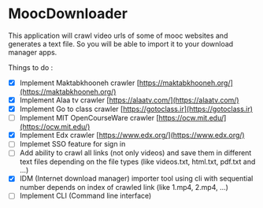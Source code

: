 # MoocDownloader
This application will crawl video urls of some of mooc websites and generates a text file. So you will be able to import it to your download manager apps.

Things to do :

- [x] Implement Maktabkhooneh crawler [https://maktabkhooneh.org/](https://maktabkhooneh.org/)
- [x] Implement Alaa tv crawler [https://alaatv.com/](https://alaatv.com/)
- [x] Implement Go to class crawler [https://gotoclass.ir](https://gotoclass.ir)
- [ ] Implement MIT OpenCourseWare crawler [https://ocw.mit.edu/](https://ocw.mit.edu/)
- [x] Implement Edx crawler [https://www.edx.org/](https://www.edx.org/)
- [ ] Implemet SSO feature for sign in
- [ ] Add ability to crawl all links (not only videos) and save them in different text files depending on the file types (like videos.txt, html.txt, pdf.txt and ...)
- [x] IDM (Internet download manager) importer tool using cli with sequential number depends on index of crawled link (like 1.mp4, 2.mp4, ...)
- [ ] Implement CLI (Command line interface)

